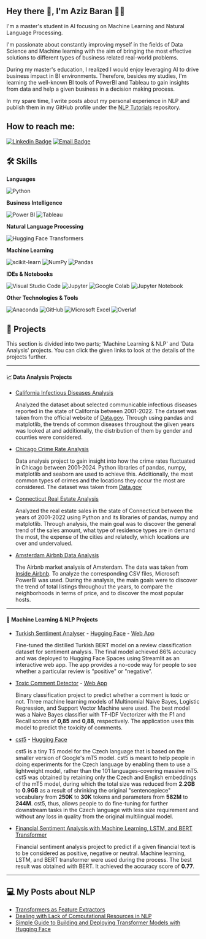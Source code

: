 ## Hey there 👋, I'm Aziz Baran 👨‍💻

I'm a master's student in AI focusing on Machine Learning and Natural Language Processing.

I'm passionate about constantly improving myself in the fields of Data Science and Machine learning with the aim of bringing the most effective solutions to different types of business related real-world problems.

During my master's education, I realized I would enjoy leveraging AI to drive business impact in BI environments. Therefore, besides my studies, I'm learning the well-known BI tools of PowerBI and Tableau to gain insights from data and help a given business in a decision making process.

In my spare time, I write posts about my personal experience in NLP and publish them in my GitHub profile under the [NLP Tutorials](https://github.com/azizbarank/NLP-Tutorials) repository.

## How to reach me:
[![Linkedin Badge](https://img.shields.io/badge/LinkedIn-0077B5?style=flat-square&logo=linkedin&logoColor=white)](https://www.linkedin.com/in/aziz-baran-kurtulus-0334752b4/)
[![Email Badge](https://img.shields.io/badge/Gmail-D14836?style=flat-square&logo=gmail&logoColor=white)](mailto:azizbarank@gmail.com)

## 🛠️ Skills

**Languages** 

   ![Python](https://img.shields.io/badge/Python-black?style=flat-square&logo=python&logoColor=ffdd54?)

**Business Intelligence**

   ![Power BI](https://img.shields.io/badge/PowerBI-black?style=flat-square&logo=powerbi&logoColor=F7931E?) ![Tableau](https://img.shields.io/badge/Tableau-black?style=flat-square&logo=Tableau&logoColor=ffdd54?)
  
**Natural Language Processing**

   ![Hugging Face Transformers](https://img.shields.io/badge/🤗_Transformers-black?style=flat-square&logo=Hugging_Face&logoColor=white)
  
**Machine Learning** 

   ![scikit-learn](https://img.shields.io/badge/scikit--learn-black?style=flat-square&logo=scikit-learn&logoColor=F7931E?) ![NumPy](https://img.shields.io/badge/Numpy-black?style=flat-square&logo=numpy&logoColor=777BB4) ![Pandas](https://img.shields.io/badge/pandas-black?style=flat-square&logo=pandas&logoColor=2C2D72)
  
**IDEs & Notebooks** 
  
  ![Visual Studio Code](https://img.shields.io/badge/Visual_Studio_Code-black?style=flat-square&logo=visual%20studio%20code&logoColor=white) ![Jupyter](https://img.shields.io/badge/Jupyter_Lab-black?style=flat-square&logo=Jupyter&logoColor=F37626) ![Google Colab](https://img.shields.io/badge/Colab-black?style=flat-square&logo=googlecolab&color=black) ![Jupyter Notebook](https://img.shields.io/badge/Jupyter_Notebook-black.svg?style=flat-square&logo=jupyter&logoColor=F37626)
  
**Other Technologies & Tools** 

   ![Anaconda](https://img.shields.io/badge/Anaconda-black?style=flat-square&logo=anaconda&logoColor=342B029.svg) ![GitHub](https://img.shields.io/badge/GitHub-100000?style=flat-square&logo=github&logoColor=white) ![Microsoft Excel](https://img.shields.io/badge/Microsoft_Excel-black?style=flat-square&logo=microsoft-excel&logoColor=white) ![Overlaf](https://img.shields.io/badge/Overleaf-black?style=flat-square&logo=Overleaf&logoColor=Green)

## 📃 Projects

This section is divided into two parts; 'Machine Learning & NLP' and 'Data Analysis' projects. You can click the given links to look at the details of the projects further.

---
#### 📈 Data Analysis Projects
* [California Infectious Diseases Analysis](https://github.com/azizbarank/California-Infectious-Diseases-Analysis)

  Analyzed the dataset about selected communicable infectious diseases reported in the state of California between 2001-2022. The dataset was taken from the official website of [Data.gov](https://catalog.data.gov/dataset/infectious-diseases-by-disease-county-year-and-sex-6e856). Through using pandas and matplotlib, the trends of common diseases throughout the giiven years was looked at and additionally, the distribution of them by gender and counties were considered.

* [Chicago Crime Rate Analysis](https://github.com/azizbarank/Chicago-Crime-Rate-Analysis)
 
  Data analysis project to gain insight into how the crime rates fluctuated in Chicago between 2001-2024. Python libraries of pandas, numpy, matplotlib and seaborn are used to achieve this. Additionally, the most common types of crimes and the locations they occur the most are considered. The dataset was taken from [Data.gov](https://github.com/azizbarank/Chicago-Crime-Rate-Analysis)
 
* [Connecticut Real Estate Analysis](https://github.com/azizbarank/Connecticut-Real-Estate-Analysis)

  Analyzed the real estate sales in the state of Connecticut between the years of 2001-2022 using Python and its libraries of pandas, numpy and matplotlib. Through analysis, the main goal was to discover the general trend of the sales amount, what type of residence types are in demand the most, the expense of the cities and relatedly, which locations are over and undervalued.

* [Amsterdam Airbnb Data Analysis](https://github.com/azizbarank/Amsterdam-Airbnb-Analysis)

  The Airbnb market analysis of Amsterdam. The data was taken from [Inside Airbnb](https://insideairbnb.com/get-the-data/). To analyze the corresponding CSV files, Microsoft PowerBI was used. During the analysis, the main goals were to discover the trend of total listings throughout the years, to compare the neighborhoods in terms of price, and to discover the most popular hosts.

---

#### 🤖 Machine Learning & NLP Projects
* [Turkish Sentiment Analyser](https://github.com/azizbarank/Turkish-Sentiment-Analyser) - [Hugging Face](https://huggingface.co/azizbarank/distilbert-base-turkish-cased-sentiment) - [Web App](https://huggingface.co/spaces/azizbarank/Turkish-Sentiment-Analysis)

  Fine-tuned the distilled Turkish BERT model on a review classification dataset for sentiment analysis. The final model achieved 86% accuracy and was deployed to Hugging Face Spaces using Streamlit as an interactive web app. The app provides a no-code way for people to see whether a particular review is "positive" or "negative". 

* [Toxic Comment Detector](https://github.com/azizbarank/Toxic-Comment-Detector) - [Web App](https://huggingface.co/spaces/azizbarank/Toxic-Comment-Detection-App)
 
  Binary classification project to predict whether a comment is toxic or not. Three machine learning models of Multinomial Naive Bayes, Logistic Regression, and Support Vector Machine were used. The best model was a Naive Bayes classifier with TF-IDF Vectorizer with the F1 and Recall scores of **0,85** and **0,88**, respectively. The application uses this model to predict the toxicity of comments.
 
* [cst5](https://github.com/azizbarank/Czech-T5-Base-Model) - [Hugging Face](https://huggingface.co/azizbarank/cst5-base)

  cst5 is a tiny T5 model for the Czech language that is based on the smaller version of Google's mT5 model. cst5 is meant to help people in doing experiments for the Czech language by enabling them to use a lightweight model, rather than the 101 languages-covering massive mT5. cst5 was obtained by retaining only the Czech and English embeddings of the mT5 model, during which the total size was reduced from **2.2GB** to **0.9GB** as a result of shrinking the original "sentencepiece" vocabulary from **250K** to **30K** tokens and parameters from **582M** to **244M**. cst5, thus, allows people to do fine-tuning for further downstream tasks in the Czech language with less size requirement and without any loss in quality from the original multilingual model.

* [Financial Sentiment Analysis with Machine Learning, LSTM, and BERT Transformer](https://github.com/azizbarank/Financial-Sentiment-Analysis-with-Machine-Learning-LSTM-and-BERT-Transformer)

  Financial sentiment analysis project to predict if a given financial text is to be considered as positive, negative or neutral. Machine learning, LSTM, and BERT transformer were used during the process. The best result was obtained with BERT. It achieved the accuracy score of **0.77**.

---

## 💻 My Posts about NLP

* [Transformers as Feature Extractors](https://github.com/azizbarank/NLP-Tutorials/blob/main/transformers.md)
* [Dealing with Lack of Computational Resources in NLP](https://github.com/azizbarank/NLP-Tutorials/blob/main/resources.md)
* [Simple Guide to Building and Deploying Transformer Models with Hugging Face](https://github.com/azizbarank/NLP-Tutorials/blob/main/deployment.md)
